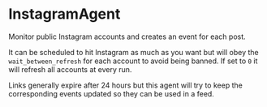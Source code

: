 # InstagramAgent

Monitor public Instagram accounts and creates an event for each post.

It can be scheduled to hit Instagram as much as you want but will obey
  the `wait_between_refresh` for each account to avoid being banned.
  If set to `0` it will refresh all accounts at every run.

Links generally expire after 24 hours but this agent will try to keep the
  corresponding events updated so they can be used in a feed.
